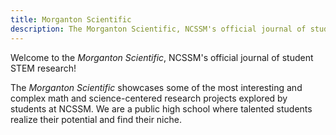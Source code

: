```yaml
---
title: Morganton Scientific
description: The Morganton Scientific, NCSSM's official journal of student STEM research
---
```


Welcome to the *Morganton Scientific*, NCSSM's official journal of student STEM research!

The *Morganton Scientific* showcases some of the most interesting and complex math and science-centered research projects explored by students at NCSSM. We are a public high school where talented students realize their potential and find their niche.
